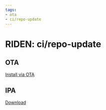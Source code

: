 ```yaml
---
tags: 
- ota
- ci/repo-update
---
```


# RIDEN: ci/repo-update

## OTA

[Install via OTA](itms-services://?action=download-manifest&url=https://ridenui.github.io/mobileapp/ota/ci/repo-update/ota_manifest.plist)

## IPA

[Download](https://ridenui.github.io/mobileapp/ota/ci/repo-update/RIDEN.ipa)